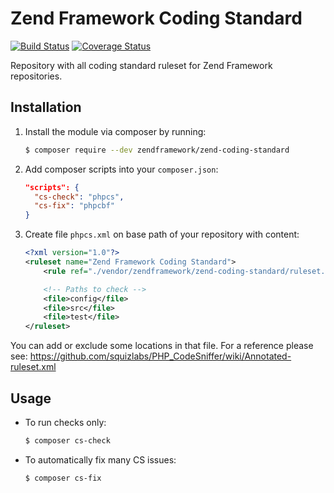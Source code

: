 # Zend Framework Coding Standard

[![Build Status](https://secure.travis-ci.org/zendframework/zend-coding-standard.svg?branch=master)](https://secure.travis-ci.org/zendframework/zend-coding-standard)
[![Coverage Status](https://coveralls.io/repos/zendframework/zend-coding-standard/badge.svg?branch=master)](https://coveralls.io/r/zendframework/zend-coding-standard?branch=master)

Repository with all coding standard ruleset for Zend Framework repositories.

## Installation

1. Install the module via composer by running:

   ```bash
   $ composer require --dev zendframework/zend-coding-standard
   ```

2. Add composer scripts into your `composer.json`:

   ```json
   "scripts": {
     "cs-check": "phpcs",
     "cs-fix": "phpcbf"
   }
   ```

3. Create file `phpcs.xml` on base path of your repository with content:

   ```xml
   <?xml version="1.0"?>
   <ruleset name="Zend Framework Coding Standard">
       <rule ref="./vendor/zendframework/zend-coding-standard/ruleset.xml"/>

       <!-- Paths to check -->
       <file>config</file>
       <file>src</file>
       <file>test</file>
   </ruleset>
   ```

You can add or exclude some locations in that file.
For a reference please see: https://github.com/squizlabs/PHP_CodeSniffer/wiki/Annotated-ruleset.xml

## Usage

* To run checks only:

  ```bash
  $ composer cs-check
  ```

* To automatically fix many CS issues:
 
  ```bash
  $ composer cs-fix
  ```
